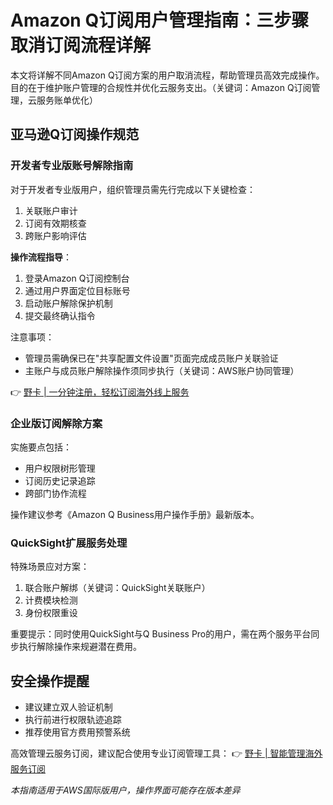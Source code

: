 # Amazon Q订阅用户管理指南：三步骤取消订阅流程详解

本文将详解不同Amazon Q订阅方案的用户取消流程，帮助管理员高效完成操作。目的在于维护账户管理的合规性并优化云服务支出。（关键词：Amazon Q订阅管理，云服务账单优化）

## 亚马逊Q订阅操作规范
### 开发者专业版账号解除指南
对于开发者专业版用户，组织管理员需先行完成以下关键检查：

1. 关联账户审计
2. 订阅有效期核查
3. 跨账户影响评估

**操作流程指导**：
1. 登录Amazon Q订阅控制台
2. 通过用户界面定位目标账号
3. 启动账户解除保护机制
4. 提交最终确认指令

注意事项： 
- 管理员需确保已在"共享配置文件设置"页面完成成员账户关联验证
- 主账户与成员账户解除操作须同步执行（关键词：AWS账户协同管理）

👉 [野卡 | 一分钟注册，轻松订阅海外线上服务](https://bbtdd.com/yeka)

### 企业版订阅解除方案
实施要点包括：
- 用户权限树形管理
- 订阅历史记录追踪
- 跨部门协作流程

操作建议参考《Amazon Q Business用户操作手册》最新版本。

### QuickSight扩展服务处理
特殊场景应对方案：
1. 联合账户解绑（关键词：QuickSight关联账户）
2. 计费模块检测
3. 身份权限重设

重要提示：同时使用QuickSight与Q Business Pro的用户，需在两个服务平台同步执行解除操作来规避潜在费用。

## 安全操作提醒
- 建议建立双人验证机制
- 执行前进行权限轨迹追踪
- 推荐使用官方费用预警系统

高效管理云服务订阅，建议配合使用专业订阅管理工具：
👉 [野卡 | 智能管理海外服务订阅](https://bbtdd.com/yeka)

*本指南适用于AWS国际版用户，操作界面可能存在版本差异*